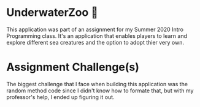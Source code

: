 # UnderwaterZoo :octopus:
This application was part of an assignment for my Summer 2020 Intro Programming class. It's an application that enables players to learn and explore different sea creatures and the option to adopt thier very own.

# Assignment Challenge(s)
The biggest challenge that I face when building this application was the random method code since I didn't know how to formate that, but with my professor's help, I ended up figuring it out.


